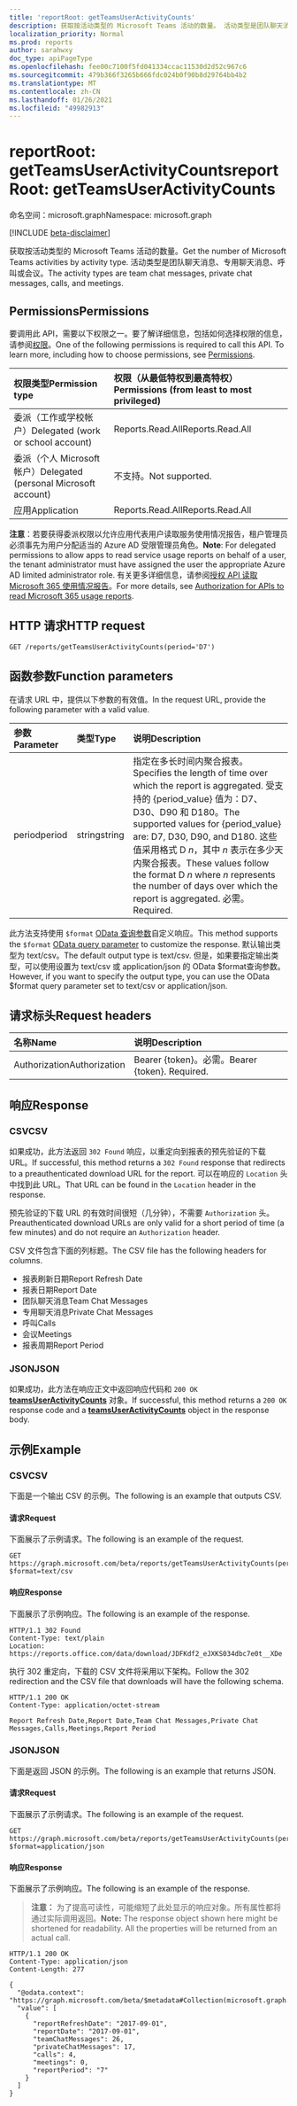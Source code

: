 ```yaml
---
title: 'reportRoot: getTeamsUserActivityCounts'
description: 获取按活动类型的 Microsoft Teams 活动的数量。 活动类型是团队聊天消息、专用聊天消息、呼叫或会议。
localization_priority: Normal
ms.prod: reports
author: sarahwxy
doc_type: apiPageType
ms.openlocfilehash: fee00c7100f5fd041334ccac11530d2d52c967c6
ms.sourcegitcommit: 479b366f3265b666fdc024b0f90b8d29764bb4b2
ms.translationtype: MT
ms.contentlocale: zh-CN
ms.lasthandoff: 01/26/2021
ms.locfileid: "49982913"
---
```

# <a name="reportroot-getteamsuseractivitycounts"></a><span data-ttu-id="d37a1-104">reportRoot: getTeamsUserActivityCounts</span><span class="sxs-lookup"><span data-stu-id="d37a1-104">reportRoot: getTeamsUserActivityCounts</span></span>

<span data-ttu-id="d37a1-105">命名空间：microsoft.graph</span><span class="sxs-lookup"><span data-stu-id="d37a1-105">Namespace: microsoft.graph</span></span>

[!INCLUDE [beta-disclaimer](../../includes/beta-disclaimer.md)]

<span data-ttu-id="d37a1-106">获取按活动类型的 Microsoft Teams 活动的数量。</span><span class="sxs-lookup"><span data-stu-id="d37a1-106">Get the number of Microsoft Teams activities by activity type.</span></span> <span data-ttu-id="d37a1-107">活动类型是团队聊天消息、专用聊天消息、呼叫或会议。</span><span class="sxs-lookup"><span data-stu-id="d37a1-107">The activity types are team chat messages, private chat messages, calls, and meetings.</span></span>

## <a name="permissions"></a><span data-ttu-id="d37a1-108">Permissions</span><span class="sxs-lookup"><span data-stu-id="d37a1-108">Permissions</span></span>

<span data-ttu-id="d37a1-p103">要调用此 API，需要以下权限之一。要了解详细信息，包括如何选择权限的信息，请参阅[权限](/graph/permissions-reference)。</span><span class="sxs-lookup"><span data-stu-id="d37a1-p103">One of the following permissions is required to call this API. To learn more, including how to choose permissions, see [Permissions](/graph/permissions-reference).</span></span>

| <span data-ttu-id="d37a1-111">权限类型</span><span class="sxs-lookup"><span data-stu-id="d37a1-111">Permission type</span></span>                        | <span data-ttu-id="d37a1-112">权限（从最低特权到最高特权）</span><span class="sxs-lookup"><span data-stu-id="d37a1-112">Permissions (from least to most privileged)</span></span> |
| :------------------------------------- | :--------------------------------------- |
| <span data-ttu-id="d37a1-113">委派（工作或学校帐户）</span><span class="sxs-lookup"><span data-stu-id="d37a1-113">Delegated (work or school account)</span></span>     | <span data-ttu-id="d37a1-114">Reports.Read.All</span><span class="sxs-lookup"><span data-stu-id="d37a1-114">Reports.Read.All</span></span>                         |
| <span data-ttu-id="d37a1-115">委派（个人 Microsoft 帐户）</span><span class="sxs-lookup"><span data-stu-id="d37a1-115">Delegated (personal Microsoft account)</span></span> | <span data-ttu-id="d37a1-116">不支持。</span><span class="sxs-lookup"><span data-stu-id="d37a1-116">Not supported.</span></span>                           |
| <span data-ttu-id="d37a1-117">应用</span><span class="sxs-lookup"><span data-stu-id="d37a1-117">Application</span></span>                            | <span data-ttu-id="d37a1-118">Reports.Read.All</span><span class="sxs-lookup"><span data-stu-id="d37a1-118">Reports.Read.All</span></span>                         |

<span data-ttu-id="d37a1-119">**注意**：若要获得委派权限以允许应用代表用户读取服务使用情况报告，租户管理员必须事先为用户分配适当的 Azure AD 受限管理员角色。</span><span class="sxs-lookup"><span data-stu-id="d37a1-119">**Note**: For delegated permissions to allow apps to read service usage reports on behalf of a user, the tenant administrator must have assigned the user the appropriate Azure AD limited administrator role.</span></span> <span data-ttu-id="d37a1-120">有关更多详细信息，请参阅[授权 API 读取 Microsoft 365 使用情况报告](/graph/reportroot-authorization)。</span><span class="sxs-lookup"><span data-stu-id="d37a1-120">For more details, see [Authorization for APIs to read Microsoft 365 usage reports](/graph/reportroot-authorization).</span></span>

## <a name="http-request"></a><span data-ttu-id="d37a1-121">HTTP 请求</span><span class="sxs-lookup"><span data-stu-id="d37a1-121">HTTP request</span></span>

<!-- { "blockType": "ignored" } -->

```http
GET /reports/getTeamsUserActivityCounts(period='D7')
```

## <a name="function-parameters"></a><span data-ttu-id="d37a1-122">函数参数</span><span class="sxs-lookup"><span data-stu-id="d37a1-122">Function parameters</span></span>

<span data-ttu-id="d37a1-123">在请求 URL 中，提供以下参数的有效值。</span><span class="sxs-lookup"><span data-stu-id="d37a1-123">In the request URL, provide the following parameter with a valid value.</span></span>

| <span data-ttu-id="d37a1-124">参数</span><span class="sxs-lookup"><span data-stu-id="d37a1-124">Parameter</span></span> | <span data-ttu-id="d37a1-125">类型</span><span class="sxs-lookup"><span data-stu-id="d37a1-125">Type</span></span>   | <span data-ttu-id="d37a1-126">说明</span><span class="sxs-lookup"><span data-stu-id="d37a1-126">Description</span></span>                              |
| :-------- | :----- | :--------------------------------------- |
| <span data-ttu-id="d37a1-127">period</span><span class="sxs-lookup"><span data-stu-id="d37a1-127">period</span></span>    | <span data-ttu-id="d37a1-128">string</span><span class="sxs-lookup"><span data-stu-id="d37a1-128">string</span></span> | <span data-ttu-id="d37a1-129">指定在多长时间内聚合报表。</span><span class="sxs-lookup"><span data-stu-id="d37a1-129">Specifies the length of time over which the report is aggregated.</span></span> <span data-ttu-id="d37a1-130">受支持的 {period_value} 值为：D7、D30、D90 和 D180。</span><span class="sxs-lookup"><span data-stu-id="d37a1-130">The supported values for {period_value} are: D7, D30, D90, and D180.</span></span> <span data-ttu-id="d37a1-131">这些值采用格式 D *n*，其中 *n* 表示在多少天内聚合报表。</span><span class="sxs-lookup"><span data-stu-id="d37a1-131">These values follow the format D *n* where *n* represents the number of days over which the report is aggregated.</span></span> <span data-ttu-id="d37a1-132">必需。</span><span class="sxs-lookup"><span data-stu-id="d37a1-132">Required.</span></span> |

<span data-ttu-id="d37a1-133">此方法支持使用 `$format` [OData 查询参数](/graph/query-parameters)自定义响应。</span><span class="sxs-lookup"><span data-stu-id="d37a1-133">This method supports the `$format` [OData query parameter](/graph/query-parameters) to customize the response.</span></span> <span data-ttu-id="d37a1-134">默认输出类型为 text/csv。</span><span class="sxs-lookup"><span data-stu-id="d37a1-134">The default output type is text/csv.</span></span> <span data-ttu-id="d37a1-135">但是，如果要指定输出类型，可以使用设置为 text/csv 或 application/json 的 OData $format查询参数。</span><span class="sxs-lookup"><span data-stu-id="d37a1-135">However, if you want to specify the output type, you can use the OData $format query parameter set to text/csv or application/json.</span></span>

## <a name="request-headers"></a><span data-ttu-id="d37a1-136">请求标头</span><span class="sxs-lookup"><span data-stu-id="d37a1-136">Request headers</span></span>

| <span data-ttu-id="d37a1-137">名称</span><span class="sxs-lookup"><span data-stu-id="d37a1-137">Name</span></span>          | <span data-ttu-id="d37a1-138">说明</span><span class="sxs-lookup"><span data-stu-id="d37a1-138">Description</span></span>               |
| :------------ | :------------------------ |
| <span data-ttu-id="d37a1-139">Authorization</span><span class="sxs-lookup"><span data-stu-id="d37a1-139">Authorization</span></span> | <span data-ttu-id="d37a1-p107">Bearer {token}。必需。</span><span class="sxs-lookup"><span data-stu-id="d37a1-p107">Bearer {token}. Required.</span></span> |

## <a name="response"></a><span data-ttu-id="d37a1-142">响应</span><span class="sxs-lookup"><span data-stu-id="d37a1-142">Response</span></span>

### <a name="csv"></a><span data-ttu-id="d37a1-143">CSV</span><span class="sxs-lookup"><span data-stu-id="d37a1-143">CSV</span></span>

<span data-ttu-id="d37a1-144">如果成功，此方法返回 `302 Found` 响应，以重定向到报表的预先验证的下载 URL。</span><span class="sxs-lookup"><span data-stu-id="d37a1-144">If successful, this method returns a `302 Found` response that redirects to a preauthenticated download URL for the report.</span></span> <span data-ttu-id="d37a1-145">可以在响应的 `Location` 头中找到此 URL。</span><span class="sxs-lookup"><span data-stu-id="d37a1-145">That URL can be found in the `Location` header in the response.</span></span>

<span data-ttu-id="d37a1-146">预先验证的下载 URL 的有效时间很短（几分钟），不需要 `Authorization` 头。</span><span class="sxs-lookup"><span data-stu-id="d37a1-146">Preauthenticated download URLs are only valid for a short period of time (a few minutes) and do not require an `Authorization` header.</span></span>

<span data-ttu-id="d37a1-147">CSV 文件包含下面的列标题。</span><span class="sxs-lookup"><span data-stu-id="d37a1-147">The CSV file has the following headers for columns.</span></span>

- <span data-ttu-id="d37a1-148">报表刷新日期</span><span class="sxs-lookup"><span data-stu-id="d37a1-148">Report Refresh Date</span></span>
- <span data-ttu-id="d37a1-149">报表日期</span><span class="sxs-lookup"><span data-stu-id="d37a1-149">Report Date</span></span>
- <span data-ttu-id="d37a1-150">团队聊天消息</span><span class="sxs-lookup"><span data-stu-id="d37a1-150">Team Chat Messages</span></span>
- <span data-ttu-id="d37a1-151">专用聊天消息</span><span class="sxs-lookup"><span data-stu-id="d37a1-151">Private Chat Messages</span></span>
- <span data-ttu-id="d37a1-152">呼叫</span><span class="sxs-lookup"><span data-stu-id="d37a1-152">Calls</span></span>
- <span data-ttu-id="d37a1-153">会议</span><span class="sxs-lookup"><span data-stu-id="d37a1-153">Meetings</span></span>
- <span data-ttu-id="d37a1-154">报表周期</span><span class="sxs-lookup"><span data-stu-id="d37a1-154">Report Period</span></span>

### <a name="json"></a><span data-ttu-id="d37a1-155">JSON</span><span class="sxs-lookup"><span data-stu-id="d37a1-155">JSON</span></span>

<span data-ttu-id="d37a1-156">如果成功，此方法在响应正文中返回响应代码和 `200 OK` **[teamsUserActivityCounts](../resources/teamsuseractivitycounts.md)** 对象。</span><span class="sxs-lookup"><span data-stu-id="d37a1-156">If successful, this method returns a `200 OK` response code and a **[teamsUserActivityCounts](../resources/teamsuseractivitycounts.md)** object in the response body.</span></span>

## <a name="example"></a><span data-ttu-id="d37a1-157">示例</span><span class="sxs-lookup"><span data-stu-id="d37a1-157">Example</span></span>

### <a name="csv"></a><span data-ttu-id="d37a1-158">CSV</span><span class="sxs-lookup"><span data-stu-id="d37a1-158">CSV</span></span>

<span data-ttu-id="d37a1-159">下面是一个输出 CSV 的示例。</span><span class="sxs-lookup"><span data-stu-id="d37a1-159">The following is an example that outputs CSV.</span></span>

#### <a name="request"></a><span data-ttu-id="d37a1-160">请求</span><span class="sxs-lookup"><span data-stu-id="d37a1-160">Request</span></span>

<span data-ttu-id="d37a1-161">下面展示了示例请求。</span><span class="sxs-lookup"><span data-stu-id="d37a1-161">The following is an example of the request.</span></span>


<!-- {
  "blockType": "ignored",
  "name": "reportroot_getteamsuseractivitycounts_csv"
}-->

```msgraph-interactive
GET https://graph.microsoft.com/beta/reports/getTeamsUserActivityCounts(period='D7')?$format=text/csv
```


#### <a name="response"></a><span data-ttu-id="d37a1-162">响应</span><span class="sxs-lookup"><span data-stu-id="d37a1-162">Response</span></span>

<span data-ttu-id="d37a1-163">下面展示了示例响应。</span><span class="sxs-lookup"><span data-stu-id="d37a1-163">The following is an example of the response.</span></span>

<!-- { "blockType": "ignored" } --> 

```http
HTTP/1.1 302 Found
Content-Type: text/plain
Location: https://reports.office.com/data/download/JDFKdf2_eJXKS034dbc7e0t__XDe
```
<span data-ttu-id="d37a1-164">执行 302 重定向，下载的 CSV 文件将采用以下架构。</span><span class="sxs-lookup"><span data-stu-id="d37a1-164">Follow the 302 redirection and the CSV file that downloads will have the following schema.</span></span>

<!-- {
  "blockType": "response",
  "truncated": true,
  "@odata.type": "stream"
} -->

```http
HTTP/1.1 200 OK
Content-Type: application/octet-stream

Report Refresh Date,Report Date,Team Chat Messages,Private Chat Messages,Calls,Meetings,Report Period
```

### <a name="json"></a><span data-ttu-id="d37a1-165">JSON</span><span class="sxs-lookup"><span data-stu-id="d37a1-165">JSON</span></span>

<span data-ttu-id="d37a1-166">下面是返回 JSON 的示例。</span><span class="sxs-lookup"><span data-stu-id="d37a1-166">The following is an example that returns JSON.</span></span>

#### <a name="request"></a><span data-ttu-id="d37a1-167">请求</span><span class="sxs-lookup"><span data-stu-id="d37a1-167">Request</span></span>

<span data-ttu-id="d37a1-168">下面展示了示例请求。</span><span class="sxs-lookup"><span data-stu-id="d37a1-168">The following is an example of the request.</span></span>


<!-- {
  "blockType": "ignored",
  "name": "reportroot_getteamsuseractivitycounts_json"
}-->

```msgraph-interactive
GET https://graph.microsoft.com/beta/reports/getTeamsUserActivityCounts(period='D7')?$format=application/json
```


#### <a name="response"></a><span data-ttu-id="d37a1-169">响应</span><span class="sxs-lookup"><span data-stu-id="d37a1-169">Response</span></span>

<span data-ttu-id="d37a1-170">下面展示了示例响应。</span><span class="sxs-lookup"><span data-stu-id="d37a1-170">The following is an example of the response.</span></span>

> <span data-ttu-id="d37a1-p109">**注意：** 为了提高可读性，可能缩短了此处显示的响应对象。所有属性都将通过实际调用返回。</span><span class="sxs-lookup"><span data-stu-id="d37a1-p109">**Note:** The response object shown here might be shortened for readability. All the properties will be returned from an actual call.</span></span>

<!-- {
  "blockType": "response",
  "truncated": true,
  "@odata.type": "microsoft.graph.teamsUserActivityCounts"
} -->

```http
HTTP/1.1 200 OK
Content-Type: application/json
Content-Length: 277

{
  "@odata.context": "https://graph.microsoft.com/beta/$metadata#Collection(microsoft.graph.teamsUserActivityCounts)", 
  "value": [
    {
      "reportRefreshDate": "2017-09-01", 
      "reportDate": "2017-09-01", 
      "teamChatMessages": 26, 
      "privateChatMessages": 17, 
      "calls": 4, 
      "meetings": 0, 
      "reportPeriod": "7"
    }
  ]
}
```
<!-- uuid: 8fcb5dbc-d5aa-4681-8e31-b001d5168d79 
2015-10-25 14:57:30 UTC -->
<!-- {
  "type": "#page.annotation",
  "description": "Example",
  "keywords": "",
  "section": "documentation",
  "tocPath": "",
  "suppressions": [
  ]
}-->



